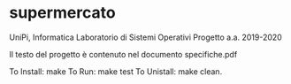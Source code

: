 # supermercato

UniPi, Informatica
Laboratorio di Sistemi Operativi 
Progetto a.a. 2019-2020

Il testo del progetto è contenuto nel documento specifiche.pdf

To Install: make
To Run: make test
To Unistall: make clean.
